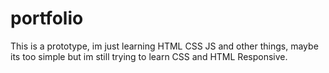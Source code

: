 # portfolio
This is a prototype, im just learning HTML CSS JS and other things, maybe its too simple but im still trying to learn CSS and HTML Responsive. 
